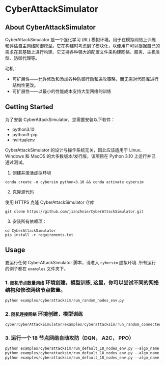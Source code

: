 # CyberAttackSimulator

## About CyberAttackSimulator

CyberAttackSimulator 是一个强化学习 (RL) 模拟环境，用于在模拟网络上训练和评估自主网络防御模型。它在构建时考虑到了模块化，以便用户可以根据自己的需求在其基础上进行构建。它支持各种强大的配置文件来构建网络、服务、主机类型、防御代理等。

动机：

- 可扩展性——允许修改和添加各种防御行动和进攻策略，而无需对代码库进行结构性更改。
- 可扩展性——以最小的性能成本支持大型网络的训练

## Getting Started

为了安装 CyberAttackSimulator，您需要安装以下软件：

- python3.10
- python3-pip
- nvirtualenv

CyberAttackSimulator 的设计与操作系统无关，因此应该适用于 Linux、Windows 和 MacOS 的大多数版本/发行版。该项目在 Python 3.10 上运行并已通过测试。

1. 创建并激活虚拟环境

```shell
conda create -n cybersim python=3.10 && conda activate cybersim
```

2. 克隆源代码

使用 HTTPS 克隆 CyberAttackSimulator 仓库

```shell
git clone https://github.com/jianzhnie/CyberAttackSimulator.git
```

3. 安装所有依赖项：

```shell
cd CyberAttackSimulator
pip install -r requirements.txt
```

## Usage

要运行任何 CyberAttackSimulator 脚本，请进入 `cybersim` 虚拟环境. 所有运行的例子都在 `examples` 文件夹下。

### 1. `随机节点数量网络` 环境创建，模型训练, 这里，你可以尝试不同的网络结构和修改网络节点数量。

```python
python examples/cyberattacksim/run_random_nodes_env.py
```

### 2. `随机连接网络` 环境创建，模型训练

```python
cyber/CyberAttackSimulator/examples/cyberattacksim/run_random_connected_graph_env.py
```

### 3. 运行一个 18 节点网络自动攻防（DQN， A2C， PPO）

```python
python examples/cyberattacksim/run_default_18_nodes_env.py --algo_name dqn --env_id default_18_node_network
python examples/cyberattacksim/run_default_18_nodes_env.py --algo_name a2c --env_id default_18_node_network
python examples/cyberattacksim/run_default_18_nodes_env.py --algo_name ppo --env_id default_18_node_network
```
